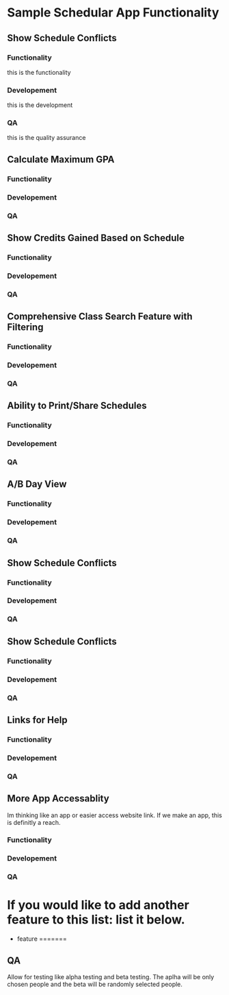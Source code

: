 # Sample Schedular App Functionality

## Show Schedule Conflicts
### Functionality
this is the functionality
### Developement
this is the development
### QA
this is the quality assurance

## Calculate Maximum GPA
### Functionality
### Developement
### QA

## Show Credits Gained Based on Schedule
### Functionality
### Developement
### QA

## Comprehensive Class Search Feature with Filtering
### Functionality
### Developement
### QA

## Ability to Print/Share Schedules
### Functionality
### Developement
### QA

## A/B Day View
### Functionality
### Developement
### QA

## Show Schedule Conflicts
### Functionality
### Developement
### QA

## Show Schedule Conflicts
### Functionality
### Developement
### QA

## Links for Help
### Functionality
### Developement
### QA

## More App Accessablity
Im thinking like an app or easier access website link. If we make an app, this is definitly a reach.
### Functionality
### Developement
### QA

# If you would like to add another feature to this list: list it below.
- feature
=======
## QA
Allow for testing like alpha testing and beta testing. The aplha will be only chosen people and the beta will be randomly selected people.
